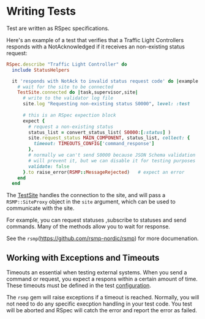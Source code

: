# Writing Tests
Test are written as RSpec specifications.

Here's an example of a test that verifies that a Traffic Light Controllers responds with a NotAcknowledged if it receives an non-existing status request:

```ruby
RSpec.describe "Traffic Light Controller" do
  include StatusHelpers

  it 'responds with NotAck to invalid status request code' do |example|
    # wait for the site to be connected
    TestSite.connected do |task,supervisor,site|
      # write to the validator log file
      site.log "Requesting non-existing status S0000", level: :test
      
      # this is an RSpec expection block
      expect {
        # request a non-existing status
        status_list = convert_status_list( S0000:[:status] )
        site.request_status MAIN_COMPONENT, status_list, collect: {
          timeout: TIMEOUTS_CONFIG['command_response']
        },
        # normally we can't send S0000 because JSON Schema validation
        # will prevent it, but we can disable it for testing purposes
        validate: false
      }.to raise_error(RSMP::MessageRejected)   # expect an error
    end
  end
```

The [TestSite](testsite.md) handles the connection to the site, and will pass a `RSMP::SiteProxy` object in the `site` argument, which can be used to communicate with the site. 

For example, you can request statuses ,subscribe to statuses and send commands. Many of the methods allow you to wait for response.

See the `rsmp`(https://github.com/rsmp-nordic/rsmp) for more documenation.

## Working with Exceptions and Timeouts
Timeouts an essential when testing external systems. When you send a command or request, you expect a respons within a certain amount of time. These timeouts must be defined in the test [configuration](configurin.md).

The `rsmp` gem will raise exceptions if a timeout is reached. Normally, you will not need to do any specific execption handling in your test code. You test will be aborted and RSpec will catch the error and report the error as failed.

